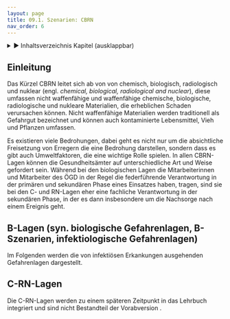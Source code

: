 ```yaml
---
layout: page
title: 09.1. Szenarien: CBRN
nav_order: 6
---
```

 
<details markdown="block"> 
  <summary> 
      &#9658; Inhaltsverzeichnis Kapitel (ausklappbar) 
  </summary>
 
1. TOC
{:toc}
 </details>
 
   <p></p>
 
 
## Einleitung

Das Kürzel CBRN leitet sich ab von von chemisch, biologisch,
radiologisch und nuklear (engl. *chemical, biological, radiological and
nuclear*), diese umfassen nicht waffenfähige und waffenfähige chemische,
biologische, radiologische und nukleare Materialien, die erheblichen
Schaden verursachen können. Nicht waffenfähige Materialien werden
traditionell als Gefahrgut bezeichnet und können auch kontaminierte
Lebensmittel, Vieh und Pflanzen umfassen.

Es existieren viele Bedrohungen, dabei geht es nicht nur um die
absichtliche Freisetzung von Erregern die eine Bedrohung darstellen,
sondern dass es gibt auch Umweltfaktoren, die eine wichtige Rolle
spielen. In allen CBRN-Lagen können die Gesundheitsämter auf
unterschiedliche Art und Weise gefordert sein. Während bei den
biologischen Lagen die Mitarbeiterinnen und Mitarbeiter des ÖGD in der
Regel die federführende Verantwortung in der primären und sekundären
Phase eines Einsatzes haben, tragen, sind sie bei den C- und RN-Lagen
eher eine fachliche Verantwortung in der sekundären Phase, in der es
dann insbesondere um die Nachsorge nach einem Ereignis geht.

## B-Lagen (syn. biologische Gefahrenlagen, B-Szenarien, infektiologische Gefahrenlagen)

Im Folgenden werden die von infektiösen Erkankungen ausgehenden
Gefahrenlagen dargestellt.

## C-RN-Lagen

Die C-RN-Lagen werden zu einem späteren Zeitpunkt in das Lehrbuch
integriert und sind nicht Bestandteil der Vorabversion .

<div class="section fnlist" data-role="doc-footnotes">

</div>
